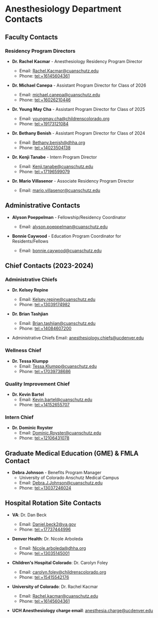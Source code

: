 # Anesthesiology Department Contacts

## Faculty Contacts

### Residency Program Directors

- **Dr. Rachel Kacmar** - Anesthesiology Residency Program Director
  - Email: Rachel.Kacmar@cuanschutz.edu
  - Phone: [tel:+16145604361](tel:+16145604361)

- **Dr. Michael Canepa** - Assistant Program Director for Class of 2026
  - Email: michael.canepa@cuanschutz.edu
  - Phone: [tel:+16026210446](tel:+16026210446)

- **Dr. Young May Cha** - Assistant Program Director for Class of 2025
  - Email: youngmay.cha@childrenscolorado.org
  - Phone: [tel:+19173121084](tel:+19173121084)

- **Dr. Bethany Benish** - Assistant Program Director for Class of 2024
  - Email: Bethany.benish@dhha.org
  - Phone: [tel:+14023504138](tel:+14023504138)

- **Dr. Kenji Tanabe** - Intern Program Director
  - Email: Kenji.tanabe@cuanschutz.edu
  - Phone: [tel:+17196599079](tel:+17196599079)

- **Dr. Mario Villasenor** - Associate Residency Program Director
  - Email: mario.villasenor@cuanschutz.edu

## Administrative Contacts

- **Alyson Poeppelman** - Fellowship/Residency Coordinator
  - Email: alyson.poeppelman@cuanschutz.edu

- **Bonnie Caywood** - Education Program Coordinator for Residents/Fellows
  - Email: bonnie.caywood@cuanschutz.edu

## Chief Contacts (2023-2024)

### Administrative Chiefs
- **Dr. Kelsey Repine**
  - Email: Kelsey.repine@cuanschutz.edu
  - Phone: [tel:+13039174982](tel:+13039174982)

- **Dr. Brian Tashjian**
  - Email: Brian.tashjian@cuanschutz.edu
  - Phone: [tel:+14084607200](tel:+14084607200)

- Administrative Chiefs Email: anesthesiology.chiefs@ucdenver.edu

### Wellness Chief
- **Dr. Tessa Klumpp**
  - Email: Tessa.Klumpp@cuanschutz.edu
  - Phone: [tel:+17039738686](tel:+17039738686)

### Quality Improvement Chief
- **Dr. Kevin Bartel**
  - Email: Kevin.bartel@cuanschutz.edu
  - Phone: [tel:+14152655707](tel:+14152655707)

### Intern Chief
- **Dr. Dominic Royster**
  - Email: Dominic.Royster@cuanschutz.edu
  - Phone: [tel:+12106431078](tel:+12106431078)

## Graduate Medical Education (GME) & FMLA Contact

- **Debra Johnson** - Benefits Program Manager
  - University of Colorado Anschutz Medical Campus
  - Email: Debra.J.Johnson@cuanschutz.edu
  - Phone: [tel:+13037246024](tel:+13037246024)

## Hospital Rotation Site Contacts

- **VA**: Dr. Dan Beck
  - Email: Daniel.beck2@va.gov
  - Phone: [tel:+17737444996](tel:+17737444996)

- **Denver Health**: Dr. Nicole Arboleda
  - Email: Nicole.arboleda@dhha.org
  - Phone: [tel:+13035145001](tel:+13035145001)

- **Children's Hospital Colorado**: Dr. Carolyn Foley
  - Email: carolyn.foley@childrenscolorado.org
  - Phone: [tel:+15415542176](tel:+15415542176)

- **University of Colorado**: Dr. Rachel Kacmar
  - Email: Rachel.kacmar@cuanschutz.edu
  - Phone: [tel:+16145604361](tel:+16145604361)

- **UCH Anesthesiology charge email**: anesthesia.charge@ucdenver.edu
